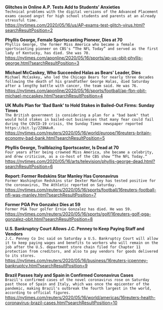 **Glitches in Online A.P. Tests Add to Students’ Anxieties**\
`Technical problems with the digital versions of the Advanced Placement exams caused angst for high school students and parents at an already stressful time.`\
https://nytimes.com/2020/05/16/us/AP-exams-test-glitch-virus.html?searchResultPosition=2

**Phyllis George, Female Sportscasting Pioneer, Dies at 70**\
`Phyllis George, the former Miss America who became a female sportscasting pioneer on CBS's “The NFL Today” and served as the first lady of Kentucky, has died. She was 70.`\
https://nytimes.com/aponline/2020/05/16/sports/ap-us-obit-phyllis-george.html?searchResultPosition=3

**Michael McCaskey, Who Succeeded Halas as Bears' Leader, Dies**\
`Michael McCaskey, who led the Chicago Bears for nearly three decades following the death of his grandfather George Halas, died Saturday after a lengthy battle with cancer, the team said. He was 76.`\
https://nytimes.com/aponline/2020/05/16/sports/football/ap-fbn-obit-michael-mccaskey.html?searchResultPosition=4

**UK Mulls Plan for 'Bad Bank' to Hold Stakes in Bailed-Out Firms: Sunday Times**\
`The British government is considering a plan for a "bad bank" that would hold stakes in bailed-out businesses that many fear could fail during the COVID-19 crisis, the Sunday Times newspaper reported https://bit.ly/2Z8NAvR.`\
https://nytimes.com/reuters/2020/05/16/world/europe/16reuters-britain-economy-bad-bank.html?searchResultPosition=5

**Phyllis George, Trailblazing Sportscaster, Is Dead at 70**\
`Four years after being crowned Miss America, she became a celebrity, and drew criticism, as a co-host of the CBS show “The NFL Today.”`\
https://nytimes.com/2020/05/16/arts/television/phyllis-george-dead.html?searchResultPosition=6

**Report: Former Redskins Star Manley Has Coronavirus**\
`Former Washington Redskins star Dexter Manley has tested positive for the coronavirus, The Athletic reported on Saturday.`\
https://nytimes.com/reuters/2020/05/16/sports/football/16reuters-football-nfl-was-manley.html?searchResultPosition=7

**Former PGA Pro Gonzalez Dies at 59**\
`Former PGA Tour golfer Ernie Gonzalez has died. He was 59.`\
https://nytimes.com/reuters/2020/05/16/sports/golf/16reuters-golf-pga-gonzalez-obit.html?searchResultPosition=8

**U.S. Bankruptcy Court Allows J.C. Penney to Keep Paying Staff and Vendors**\
`J.C. Penney Co Inc said on Saturday a U.S. Bankruptcy Court will allow it to keep paying wages and benefits to workers who will remain on the job after the U.S. department store chain filed for Chapter 11 protection from creditors, and also to pay vendors for goods delivered to its stores.`\
https://nytimes.com/reuters/2020/05/16/business/16reuters-jcpenney-bankruptcy.html?searchResultPosition=9

**Brazil Passes Italy and Spain in Confirmed Coronavirus Cases**\
`Brazil's confirmed cases of the novel coronavirus rose on Saturday past those of Spain and Italy, which was once the epicenter of the pandemic, making Brazil's outbreak the fourth largest in the world, according to official figures.`\
https://nytimes.com/reuters/2020/05/16/world/americas/16reuters-health-coronavirus-brazil-cases.html?searchResultPosition=10

